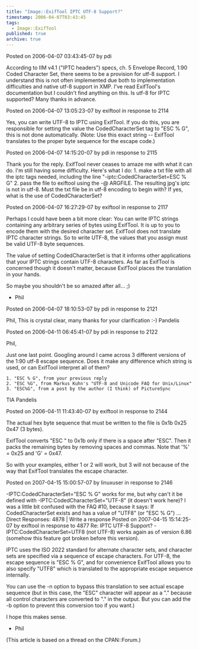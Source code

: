 ```yaml
---
title: "Image::ExifTool IPTC UTF-8 Support?"
timestamp: 2006-04-07T03:43:45
tags:
  - Image::ExifTool
published: true
archive: true
---
```




Posted on 2006-04-07 03:43:45-07 by pdi

According to IIM v4.1 ("IPTC headers") specs, ch. 5 Envelope Record, 1:90 Coded Character Set,
there seems to be a provision for utf-8 support.
I understand this is not often implemented due both to implementation difficulties
and native utf-8 support in XMP. I've read ExifTool's documentation but
I couldn't find anything on this. Is utf-8 for IPTC supported? Many thanks in advance.

Posted on 2006-04-07 13:05:23-07 by exiftool in response to 2114

Yes, you can write UTF-8 to IPTC using ExifTool.
If you do this, you are responsible for setting the value the CodedCharacterSet tag to "ESC % G",
this is not done automatically.
(Note: Use this exact string -- ExifTool translates to the proper byte sequence for the escape code.)

Posted on 2006-04-07 14:15:20-07 by pdi in response to 2115

Thank you for the reply. ExifTool never ceases to amaze me with what it can do.
I'm still having some difficulty. Here's what I do: 1. make a txt file with all the iptc tags needed,
including the line "-iptc:CodedCharacterSet=ESC % G" 2. pass the file to exiftool using the -@ ARGFILE.
The resulting jpg's iptc is not in utf-8. Must the txt file be in utf-8 encoding to begin with?
If yes, what is the use of CodedCharacterSet?

Posted on 2006-04-07 16:27:29-07 by exiftool in response to 2117

Perhaps I could have been a bit more clear: You can write IPTC strings
containing any arbitrary series of bytes using ExifTool. It is up to you to encode
them with the desired character set. ExifTool does not translate IPTC character strings.
So to write UTF-8, the values that you assign must be valid UTF-8 byte sequences.

The value of setting CodedCharacterSet is that it informs other applications that
your IPTC strings contain UTF-8 characters. As far as ExifTool is concerned though
it doesn't matter, because ExifTool places the translation in your hands.

So maybe you shouldn't be so amazed after all... ;)

- Phil

Posted on 2006-04-07 18:10:53-07 by pdi in response to 2121

Phil, This is crystal clear, many thanks for your clarification :-) Pandelis

Posted on 2006-04-11 06:45:41-07 by pdi in response to 2122

Phil,

Just one last point. Googling around I came across 3 different versions of
the 1:90 utf-8 escape sequence. Does it make any difference which string is used,
or can ExifTool interpret all of them?

```
1. "ESC % G", from your previous reply
2. "ESC %G", from Markus Kuhn's "UTF-8 and Unicode FAQ for Unix/Linux"
3. "ESC%G", from a post by the author (I think) of PictureSync
```

TIA
Pandelis

Posted on 2006-04-11 11:43:40-07 by exiftool in response to 2144

The actual hex byte sequence that must be written to the file is 0x1b 0x25 0x47 (3 bytes).

ExifTool converts "ESC " to 0x1b only if there is a space after "ESC".
Then it packs the remaining bytes by removing spaces and commas. Note that '%' = 0x25 and 'G' = 0x47.

So with your examples, either 1 or 2 will work, but 3 will not because
of the way that ExifTool translates the escape character.

Posted on 2007-04-15 15:00:57-07 by linuxuser in response to 2146

-IPTC:CodedCharacterSet="ESC % G" works for me, but why can't it be defined with -IPTC:CodedCharacterSet="UTF-8" (it doesn't work here)? I was a little bit confused with the FAQ #10, because it says: If CodedCharacterSet exists and has a value of "UTF8" (or "ESC % G") ...
Direct Responses: 4878 | Write a response
Posted on 2007-04-15 15:14:25-07 by exiftool in response to 4877
Re: IPTC UTF-8 Support?
-IPTC:CodedCharacterSet=UTF8 (not UTF-8) works again as of version 6.86 (somehow this feature got broken before this version).

IPTC uses the ISO 2022 standard for alternate character sets, and character sets are specified
via a sequence of escape characters. For UTF-8, the escape sequence is "ESC % G",
and for convenience ExifTool allows you to also specify "UTF8" which is
translated to the appropriate escape sequence internally.

You can use the -n option to bypass this translation to see actual escape sequence
(but in this case, the "ESC" character will appear as a "." because all control characters
are converted to "." in the output. But you can add the -b option to prevent
this conversion too if you want.)

I hope this makes sense.

- Phil


(This article is based on a thread on the CPAN::Forum.)
<!-- from http://cpanforum.com/threads/2114 -->


